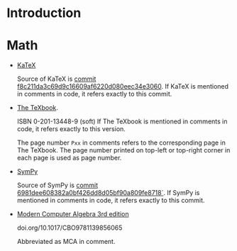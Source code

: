 # Introduction



# Math

- [KaTeX](https://github.com/KaTeX/KaTeX)

  Source of KaTeX is [commit f8c211da3c69d9c16609af6220d080eec34e3060](https://github.com/KaTeX/KaTeX/tree/f8c211da3c69d9c16609af6220d080eec34e3060). If KaTeX is mentioned in comments in code, it refers exactly to this commit.

- [The TeXbook](https://ctan.org/pkg/texbook).

  ISBN 0-201-13448-9 (soft) If The TeXbook is mentioned in comments in code, it refers exactly to this version.

  The page number `Pxx` in comments refers to the corresponding page in The TeXbook. The page number printed on top-left or top-right corner in each page is used as page number.

- [SymPy](https://github.com/sympy/sympy)

  Source of SymPy is [commit 6981dee608382a0bf426dd8d05bf90a809fe8718`](https://github.com/sympy/sympy/tree/6981dee608382a0bf426dd8d05bf90a809fe8718). If SymPy is mentioned in comments in code, it refers exactly to this commit.

- [Modern Computer Algebra 3rd edition](https://doi.org/10.1017/CBO9781139856065)

  doi.org/10.1017/CBO9781139856065

  Abbreviated as MCA in comment.
